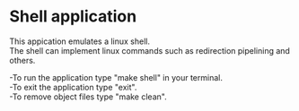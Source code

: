 # Shell application

This appication emulates a linux shell. <br /> 
The shell can implement linux commands such as redirection pipelining and others. <br />

-To run the application type "make shell" in your terminal. <br />
-To exit the application type "exit". <br />
-To remove object files type "make clean". <br />
